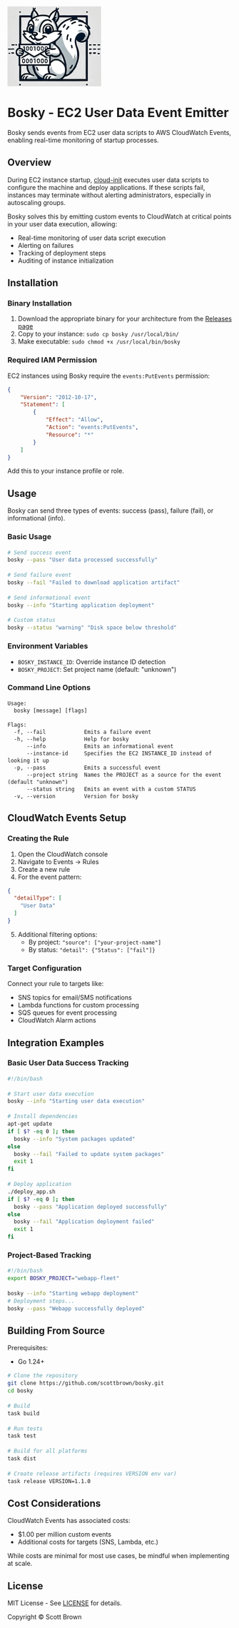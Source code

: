 ![Bosky](bosky.small.png)

# Bosky - EC2 User Data Event Emitter

Bosky sends events from EC2 user data scripts to AWS CloudWatch Events, enabling real-time monitoring of startup processes.

## Overview

During EC2 instance startup, [cloud-init](https://cloud-init.io/) executes user data scripts to configure the machine and deploy applications. If these scripts fail, instances may terminate without alerting administrators, especially in autoscaling groups.

Bosky solves this by emitting custom events to CloudWatch at critical points in your user data execution, allowing:
- Real-time monitoring of user data script execution
- Alerting on failures
- Tracking of deployment steps
- Auditing of instance initialization

## Installation

### Binary Installation

1. Download the appropriate binary for your architecture from the [Releases page](https://github.com/scottbrown/bosky/releases)
2. Copy to your instance: `sudo cp bosky /usr/local/bin/`
3. Make executable: `sudo chmod +x /usr/local/bin/bosky`

### Required IAM Permission

EC2 instances using Bosky require the `events:PutEvents` permission:

```json
{
    "Version": "2012-10-17",
    "Statement": [
        {
            "Effect": "Allow",
            "Action": "events:PutEvents",
            "Resource": "*"
        }
    ]
}
```

Add this to your instance profile or role.

## Usage

Bosky can send three types of events: success (pass), failure (fail), or informational (info).

### Basic Usage

```bash
# Send success event
bosky --pass "User data processed successfully"

# Send failure event
bosky --fail "Failed to download application artifact"

# Send informational event
bosky --info "Starting application deployment"

# Custom status
bosky --status "warning" "Disk space below threshold"
```

### Environment Variables

- `BOSKY_INSTANCE_ID`: Override instance ID detection
- `BOSKY_PROJECT`: Set project name (default: "unknown")

### Command Line Options

```
Usage:
  bosky [message] [flags]

Flags:
  -f, --fail            Emits a failure event
  -h, --help            Help for bosky
      --info            Emits an informational event
      --instance-id     Specifies the EC2 INSTANCE_ID instead of looking it up
  -p, --pass            Emits a successful event
      --project string  Names the PROJECT as a source for the event (default "unknown")
      --status string   Emits an event with a custom STATUS
  -v, --version         Version for bosky
```

## CloudWatch Events Setup

### Creating the Rule

1. Open the CloudWatch console
2. Navigate to Events → Rules
3. Create a new rule
4. For the event pattern:

```json
{
  "detailType": [
    "User Data"
  ]
}
```

5. Additional filtering options:
   - By project: `"source": ["your-project-name"]`
   - By status: `"detail": {"Status": ["fail"]}`

### Target Configuration

Connect your rule to targets like:
- SNS topics for email/SMS notifications
- Lambda functions for custom processing
- SQS queues for event processing
- CloudWatch Alarm actions

## Integration Examples

### Basic User Data Success Tracking

```bash
#!/bin/bash

# Start user data execution
bosky --info "Starting user data execution"

# Install dependencies
apt-get update
if [ $? -eq 0 ]; then
  bosky --info "System packages updated"
else
  bosky --fail "Failed to update system packages"
  exit 1
fi

# Deploy application
./deploy_app.sh
if [ $? -eq 0 ]; then
  bosky --pass "Application deployed successfully"
else
  bosky --fail "Application deployment failed"
  exit 1
fi
```

### Project-Based Tracking

```bash
#!/bin/bash
export BOSKY_PROJECT="webapp-fleet"

bosky --info "Starting webapp deployment"
# Deployment steps...
bosky --pass "Webapp successfully deployed"
```

## Building From Source

Prerequisites:
- Go 1.24+

```bash
# Clone the repository
git clone https://github.com/scottbrown/bosky.git
cd bosky

# Build
task build

# Run tests
task test

# Build for all platforms
task dist

# Create release artifacts (requires VERSION env var)
task release VERSION=1.1.0
```

## Cost Considerations

CloudWatch Events has associated costs:
- $1.00 per million custom events
- Additional costs for targets (SNS, Lambda, etc.)

While costs are minimal for most use cases, be mindful when implementing at scale.

## License

MIT License - See [LICENSE](LICENSE) for details.

Copyright © Scott Brown
